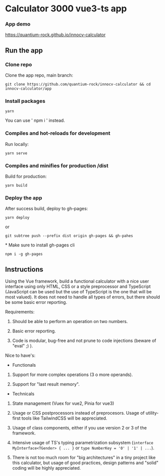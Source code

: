 # Calculator 3000 vue3-ts app

### App demo

https://quantium-rock.github.io/innocv-calculator

## Run the app

### Clone repo

Clone the app repo, main branch:

```
git clone https://github.com/quantium-rock/innocv-calculator && cd innocv-calculator/app
```

### Install packages

```
yarn
```

You can use ' npm i ' instead.

### Compiles and hot-reloads for development

Run locally:

```
yarn serve
```

### Compiles and minifies for production /dist

Build for production:

```
yarn build
```

### Deploy the app

After success build, deploy to gh-pages:

```
yarn deploy
```

or

```
git subtree push --prefix dist origin gh-pages && gh-pahes
```

\* Make sure to install gh-pages cli

```
npm i -g gh-pages
```

## Instructions

Using the Vue framework, build a functional calculator with a nice user interface using only HTML, CSS or a style preprocessor and TypeScript (JavaScript can be used but the use of TypeScript is the one that will be most valued). It does not need to handle all types of errors, but there should be some basic error reporting.

Requirements:

1.  Should be able to perform an operation on two numbers.

2.  Basic error reporting.

3.  Code is modular, bug-free and not prune to code injections (beware of "eval" ;) ).

Nice to have's:

- Functionals

1.  Support for more complex operations (3 o more operands).

2.  Support for "last result memory".

- Technicals

1.  State management (Vuex for vue2, Pinia for vue3)

2.  Usage or CSS postprocessors instead of preprocesors. Usage of utility-first tools like TailwindCSS will be appreciated.

3.  Usage of class components, either if you use version 2 or 3 of the framework.

4.  Intensive usage of TS's typing parametrization subsystem (`interface MyInterface<TGender> { ... }` or `type NumberKey = '0' | '1' | ...`).

5.  There is not too much room for "big architectures" in a tiny project like this calculator, but usage of good practices, design patterns and "solid" coding will be highly appreciated.
